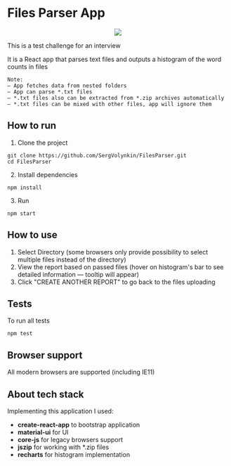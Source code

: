 # Files Parser App
<p align="center">
  <img src="https://gdurl.com/1Ptw">
</p>

This is a test challenge for an interview

It is a React app that parses text files and outputs a histogram of the word counts in files
```shell
Note:
— App fetches data from nested folders
— App can parse *.txt files
— *.txt files also can be extracted from *.zip archives automatically
— *.txt files can be mixed with other files, app will ignore them
```

## How to run

1. Clone the project
```shell
git clone https://github.com/SergVolynkin/FilesParser.git 
cd FilesParser
```

2. Install dependencies
```shell
npm install
```

3. Run
```shell
npm start
```

## How to use

1. Select Directory (some browsers only provide possibility to select multiple files instead of the directory)
2. View the report based on passed files (hover on histogram's bar to see detailed information — tooltip will appear)
3. Click "CREATE ANOTHER REPORT" to go back to the files uploading

## Tests

To run all tests
```shell
npm test
```

## Browser support

All modern browsers are supported (including IE11)

## About tech stack

Implementing this application I used:
* **create-react-app** to bootstrap application
* **material-ui** for UI
* **core-js** for legacy browsers support
* **jszip** for working with *.zip files
* **recharts** for histogram implementation


